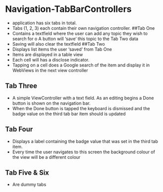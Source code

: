 # Navigation-TabBarControllers
- application has six tabs in total.
- Tabs (1, 2, 3) each contain their own navigation controller.
 ##Tab One
- Contains a textfield where the user can add any topic they wish to search for o A button will ‘save’ this topic to the Tab Two data
- Saving will also clear the textfield
 ##Tab Two
- Displays list items the user ‘saved’ from Tab One
- Items are displayed in a table view
- Each cell will has a disclose indicator.
- Tapping on a cell does a Google search of the item and display it in WebViews in the next
  view controller
## Tab Three
- A simple ViewController with a text field. As an editing begins a Done button is shown on the navigation bar.
- When the Done button is tapped the keyboard is dismissed and the badge value on the third tab bar item should is updated 
## Tab Four
- Displays a label containing the badge value that was set in the third tab item.
- Every time the user navigates to this screen the background colour of the view will be a
  different colour
## Tab Five & Six
- Are dummy tabs
